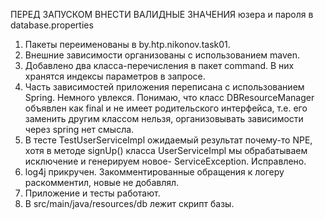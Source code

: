 
ПЕРЕД ЗАПУСКОМ ВНЕСТИ ВАЛИДНЫЕ ЗНАЧЕНИЯ юзера и пароля в database.properties

1. Пакеты переименованы в by.htp.nikonov.task01.
2. Внешние зависимости организованы с использованием maven.
3. Добавлено два класса-перечисления в пакет command. В них хранятся индексы параметров в запросе.
4. Часть зависимостей приложения переписана с использованием Spring. Немного увлекся. Понимаю, что класс DBResourceManager объявлен как final и не имеет родительского интерфейса, т.е. его заменить другим классом нельзя, организовывать зависимости через spring нет смысла. 
5. В тесте TestUserServiceImpl ожидаемый результат почему-то NPE, хотя в методе signUp() класса UserServiceImpl мы обрабатываем исключение и генерируем новое- ServiceException. Исправлено.
6. log4j прикручен. Закомментированные обращения к логеру раскомментил, новые не добавлял.
7. Приложение и тесты работают.
8. В src/main/java/resources/db лежит скрипт базы.
